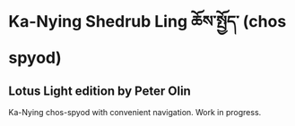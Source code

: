 # Ka-Nying Shedrub Ling ཆོས་སྤྱོད་ (chos spyod) 
## Lotus Light edition by Peter Olin

Ka-Nying chos-spyod with convenient navigation. Work in progress.

